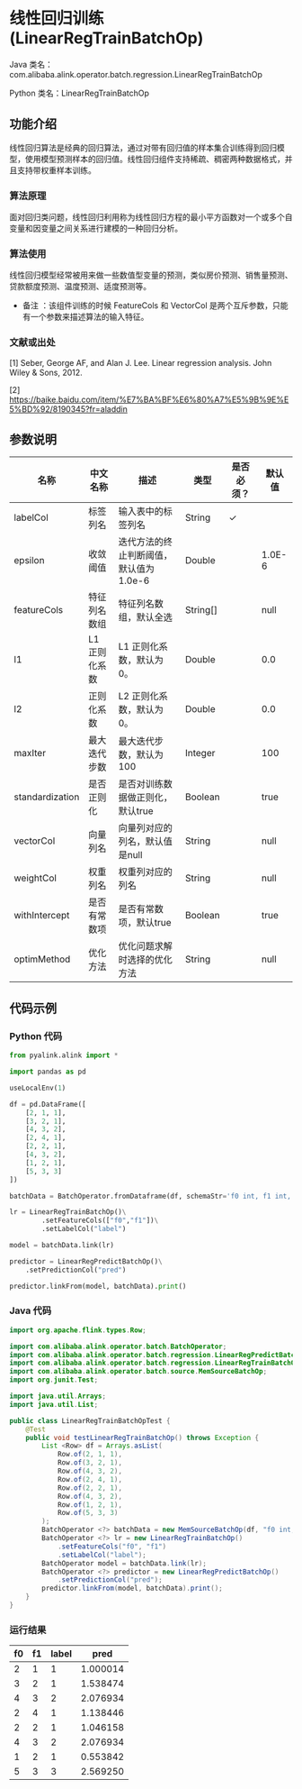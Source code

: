 # 线性回归训练 (LinearRegTrainBatchOp)
Java 类名：com.alibaba.alink.operator.batch.regression.LinearRegTrainBatchOp

Python 类名：LinearRegTrainBatchOp


## 功能介绍
线性回归算法是经典的回归算法，通过对带有回归值的样本集合训练得到回归模型，使用模型预测样本的回归值。线性回归组件支持稀疏、稠密两种数据格式，并且支持带权重样本训练。

### 算法原理
面对回归类问题，线性回归利用称为线性回归方程的最小平方函数对一个或多个自变量和因变量之间关系进行建模的一种回归分析。

### 算法使用
线性回归模型经常被用来做一些数值型变量的预测，类似房价预测、销售量预测、贷款额度预测、温度预测、适度预测等。

- 备注 ：该组件训练的时候 FeatureCols 和 VectorCol 是两个互斥参数，只能有一个参数来描述算法的输入特征。

### 文献或出处
[1] Seber, George AF, and Alan J. Lee. Linear regression analysis. John Wiley & Sons, 2012.

[2] https://baike.baidu.com/item/%E7%BA%BF%E6%80%A7%E5%9B%9E%E5%BD%92/8190345?fr=aladdin


## 参数说明

| 名称 | 中文名称 | 描述 | 类型 | 是否必须？ | 默认值 |
| --- | --- | --- | --- | --- | --- |
| labelCol | 标签列名 | 输入表中的标签列名 | String | ✓ |  |
| epsilon | 收敛阈值 | 迭代方法的终止判断阈值，默认值为 1.0e-6 | Double |  | 1.0E-6 |
| featureCols | 特征列名数组 | 特征列名数组，默认全选 | String[] |  | null |
| l1 | L1 正则化系数 | L1 正则化系数，默认为0。 | Double |  | 0.0 |
| l2 | 正则化系数 | L2 正则化系数，默认为0。 | Double |  | 0.0 |
| maxIter | 最大迭代步数 | 最大迭代步数，默认为 100 | Integer |  | 100 |
| standardization | 是否正则化 | 是否对训练数据做正则化，默认true | Boolean |  | true |
| vectorCol | 向量列名 | 向量列对应的列名，默认值是null | String |  | null |
| weightCol | 权重列名 | 权重列对应的列名 | String |  | null |
| withIntercept | 是否有常数项 | 是否有常数项，默认true | Boolean |  | true |
| optimMethod | 优化方法 | 优化问题求解时选择的优化方法 | String |  | null |



## 代码示例
### Python 代码
```python
from pyalink.alink import *

import pandas as pd

useLocalEnv(1)

df = pd.DataFrame([
    [2, 1, 1],
    [3, 2, 1],
    [4, 3, 2],
    [2, 4, 1],
    [2, 2, 1],
    [4, 3, 2],
    [1, 2, 1],
    [5, 3, 3]
])

batchData = BatchOperator.fromDataframe(df, schemaStr='f0 int, f1 int, label int')

lr = LinearRegTrainBatchOp()\
        .setFeatureCols(["f0","f1"])\
        .setLabelCol("label")

model = batchData.link(lr)

predictor = LinearRegPredictBatchOp()\
    .setPredictionCol("pred")

predictor.linkFrom(model, batchData).print()
```
### Java 代码
```java
import org.apache.flink.types.Row;

import com.alibaba.alink.operator.batch.BatchOperator;
import com.alibaba.alink.operator.batch.regression.LinearRegPredictBatchOp;
import com.alibaba.alink.operator.batch.regression.LinearRegTrainBatchOp;
import com.alibaba.alink.operator.batch.source.MemSourceBatchOp;
import org.junit.Test;

import java.util.Arrays;
import java.util.List;

public class LinearRegTrainBatchOpTest {
	@Test
	public void testLinearRegTrainBatchOp() throws Exception {
		List <Row> df = Arrays.asList(
			Row.of(2, 1, 1),
			Row.of(3, 2, 1),
			Row.of(4, 3, 2),
			Row.of(2, 4, 1),
			Row.of(2, 2, 1),
			Row.of(4, 3, 2),
			Row.of(1, 2, 1),
			Row.of(5, 3, 3)
		);
		BatchOperator <?> batchData = new MemSourceBatchOp(df, "f0 int, f1 int, label int");
		BatchOperator <?> lr = new LinearRegTrainBatchOp()
			.setFeatureCols("f0", "f1")
			.setLabelCol("label");
		BatchOperator model = batchData.link(lr);
		BatchOperator <?> predictor = new LinearRegPredictBatchOp()
			.setPredictionCol("pred");
		predictor.linkFrom(model, batchData).print();
	}
}
```

### 运行结果
f0 | f1 | label | pred
---|----|-------|-----
   2 |  1   |   1  | 1.000014
   3 |  2   |   1  | 1.538474
   4 |  3   |   2  | 2.076934
   2 |  4   |   1  | 1.138446
   2 |  2   |   1  | 1.046158
   4 |  3   |   2  | 2.076934
   1 |  2   |   1  | 0.553842
   5 |  3   |   3  | 2.569250

